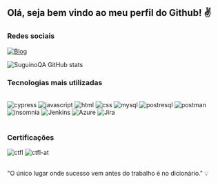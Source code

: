 ## Olá, seja bem vindo ao meu perfil do Github! ✌️ 

### Redes sociais
[![Blog](https://img.shields.io/badge/LinkedIn-0077B5?style=for-the-badge&logo=linkedin&logoColor=white)](https://www.linkedin.com/in/silviosuguinofilhoit/)

![SuguinoQA GitHub stats](https://github-readme-stats.vercel.app/api?username=suguinoQA&show_icons=true&theme=dark)

### Tecnologias mais utilizadas

<div style="display: inline_block"><br/>
    <img alt="cypress" src="https://img.shields.io/badge/cypress-404D59?style=for-the-badge&logo=cypress&logoColor=AAFF00"/>
    <img alt="javascript" src="https://img.shields.io/badge/JavaScript-F7DF1E?style=for-the-badge&logo=javascript&logoColor=black"/>
    <img alt="html" src="https://img.shields.io/badge/HTML5-E34F26?style=for-the-badge&logo=html5&logoColor=white"/>
    <img alt="css" src="https://img.shields.io/badge/CSS3-1572B6?style=for-the-badge&logo=css3&logoColor=white"/>
    <img alt="mysql" src="https://img.shields.io/badge/MySQL-00000F?style=for-the-badge&logo=mysql&logoColor=white"/>
    <img alt="postresql" src="https://img.shields.io/badge/PostgreSQL-316192?style=for-the-badge&logo=postgresql&logoColor=white"/>
    <img alt="postman" src="https://img.shields.io/badge/Postman-E34F26?style=for-the-badge&logo=Postman&logoColor=white"/>
    <img alt="insomnia" src="https://img.shields.io/badge/insomnia-5D3FD3?style=for-the-badge&logo=insomnia&logoColor=white"/>
    <img alt="Jenkins" src="https://img.shields.io/badge/Jenkins-C41E3A?style=for-the-badge&logo=Jenkins&logoColor=white"/>
    <img alt="Azure" src="https://img.shields.io/badge/Azure_DevOps-0078D7?style=for-the-badge&logo=azure-devops&logoColor=white"/>
    <img alt="Jira" src="https://img.shields.io/badge/Jira-0052CC?style=for-the-badge&logo=Jira&logoColor=white"/>   
</div></br>

### Certificações

<img alt="ctfl" src="https://bstqb.org.br/b9/img/selos/sign-FL.png"/> <img alt="ctfl-at" src="https://bstqb.org.br/b9/img/selos/sign-AT.png"/> 

</br>"O único lugar onde sucesso vem antes do trabalho é no dicionário." 💡
